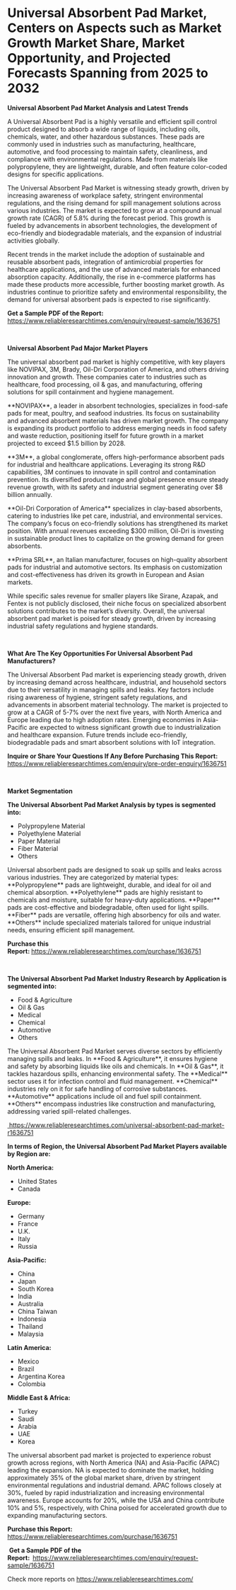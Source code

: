 <p><h1>Universal Absorbent Pad Market, Centers on Aspects such as Market Growth Market Share, Market Opportunity, and Projected Forecasts Spanning from 2025 to 2032</h1></p><p><strong>Universal Absorbent Pad Market Analysis and Latest Trends</strong></p>
<p><p>A Universal Absorbent Pad is a highly versatile and efficient spill control product designed to absorb a wide range of liquids, including oils, chemicals, water, and other hazardous substances. These pads are commonly used in industries such as manufacturing, healthcare, automotive, and food processing to maintain safety, cleanliness, and compliance with environmental regulations. Made from materials like polypropylene, they are lightweight, durable, and often feature color-coded designs for specific applications.</p><p>The Universal Absorbent Pad Market is witnessing steady growth, driven by increasing awareness of workplace safety, stringent environmental regulations, and the rising demand for spill management solutions across various industries. The market is expected to grow at a compound annual growth rate (CAGR) of 5.8% during the forecast period. This growth is fueled by advancements in absorbent technologies, the development of eco-friendly and biodegradable materials, and the expansion of industrial activities globally.</p><p>Recent trends in the market include the adoption of sustainable and reusable absorbent pads, integration of antimicrobial properties for healthcare applications, and the use of advanced materials for enhanced absorption capacity. Additionally, the rise in e-commerce platforms has made these products more accessible, further boosting market growth. As industries continue to prioritize safety and environmental responsibility, the demand for universal absorbent pads is expected to rise significantly.</p></p>
<p><strong>Get a Sample PDF of the Report:&nbsp;</strong> <a href="https://www.reliableresearchtimes.com/enquiry/request-sample/1636751?utm_campaign=2133&utm_medium=2&utm_source=Github&utm_content=ia&utm_term=25012025&utm_id=universal-absorbent-pad">https://www.reliableresearchtimes.com/enquiry/request-sample/1636751</a></p>
<p>&nbsp;</p>
<p><strong>Universal Absorbent Pad Major Market Players</strong></p>
<p><p>The universal absorbent pad market is highly competitive, with key players like NOVIPAX, 3M, Brady, Oil-Dri Corporation of America, and others driving innovation and growth. These companies cater to industries such as healthcare, food processing, oil & gas, and manufacturing, offering solutions for spill containment and hygiene management.</p><p>**NOVIPAX**, a leader in absorbent technologies, specializes in food-safe pads for meat, poultry, and seafood industries. Its focus on sustainability and advanced absorbent materials has driven market growth. The company is expanding its product portfolio to address emerging needs in food safety and waste reduction, positioning itself for future growth in a market projected to exceed $1.5 billion by 2028.</p><p>**3M**, a global conglomerate, offers high-performance absorbent pads for industrial and healthcare applications. Leveraging its strong R&D capabilities, 3M continues to innovate in spill control and contamination prevention. Its diversified product range and global presence ensure steady revenue growth, with its safety and industrial segment generating over $8 billion annually.</p><p>**Oil-Dri Corporation of America** specializes in clay-based absorbents, catering to industries like pet care, industrial, and environmental services. The company’s focus on eco-friendly solutions has strengthened its market position. With annual revenues exceeding $300 million, Oil-Dri is investing in sustainable product lines to capitalize on the growing demand for green absorbents.</p><p>**Prima SRL**, an Italian manufacturer, focuses on high-quality absorbent pads for industrial and automotive sectors. Its emphasis on customization and cost-effectiveness has driven its growth in European and Asian markets.</p><p>While specific sales revenue for smaller players like Sirane, Azapak, and Fentex is not publicly disclosed, their niche focus on specialized absorbent solutions contributes to the market’s diversity. Overall, the universal absorbent pad market is poised for steady growth, driven by increasing industrial safety regulations and hygiene standards.</p></p>
<p>&nbsp;</p>
<p><strong>What Are The Key Opportunities For Universal Absorbent Pad Manufacturers?</strong></p>
<p><p>The Universal Absorbent Pad market is experiencing steady growth, driven by increasing demand across healthcare, industrial, and household sectors due to their versatility in managing spills and leaks. Key factors include rising awareness of hygiene, stringent safety regulations, and advancements in absorbent material technology. The market is projected to grow at a CAGR of 5-7% over the next five years, with North America and Europe leading due to high adoption rates. Emerging economies in Asia-Pacific are expected to witness significant growth due to industrialization and healthcare expansion. Future trends include eco-friendly, biodegradable pads and smart absorbent solutions with IoT integration.</p></p>
<p><strong>Inquire or Share Your Questions If Any Before Purchasing This Report:</strong> <a href="https://www.reliableresearchtimes.com/enquiry/pre-order-enquiry/1636751?utm_campaign=2133&utm_medium=2&utm_source=Github&utm_content=ia&utm_term=25012025&utm_id=universal-absorbent-pad">https://www.reliableresearchtimes.com/enquiry/pre-order-enquiry/1636751</a></p>
<p>&nbsp;</p>
<p><strong>Market Segmentation</strong></p>
<p><strong>The Universal Absorbent Pad Market Analysis by types is segmented into:</strong></p>
<p><ul><li>Polypropylene Material</li><li>Polyethylene Material</li><li>Paper Material</li><li>Fiber Material</li><li>Others</li></ul></p>
<p><p>Universal absorbent pads are designed to soak up spills and leaks across various industries. They are categorized by material types: **Polypropylene** pads are lightweight, durable, and ideal for oil and chemical absorption. **Polyethylene** pads are highly resistant to chemicals and moisture, suitable for heavy-duty applications. **Paper** pads are cost-effective and biodegradable, often used for light spills. **Fiber** pads are versatile, offering high absorbency for oils and water. **Others** include specialized materials tailored for unique industrial needs, ensuring efficient spill management.</p></p>
<p><strong>Purchase this Report:&nbsp;</strong><a href="https://www.reliableresearchtimes.com/purchase/1636751?utm_campaign=2133&utm_medium=2&utm_source=Github&utm_content=ia&utm_term=25012025&utm_id=universal-absorbent-pad">https://www.reliableresearchtimes.com/purchase/1636751</a></p>
<p>&nbsp;</p>
<p><strong>The Universal Absorbent Pad Market Industry Research by Application is segmented into:</strong></p>
<p><ul><li>Food & Agriculture</li><li>Oil & Gas</li><li>Medical</li><li>Chemical</li><li>Automotive</li><li>Others</li></ul></p>
<p><p>The Universal Absorbent Pad Market serves diverse sectors by efficiently managing spills and leaks. In **Food & Agriculture**, it ensures hygiene and safety by absorbing liquids like oils and chemicals. In **Oil & Gas**, it tackles hazardous spills, enhancing environmental safety. The **Medical** sector uses it for infection control and fluid management. **Chemical** industries rely on it for safe handling of corrosive substances. **Automotive** applications include oil and fuel spill containment. **Others** encompass industries like construction and manufacturing, addressing varied spill-related challenges.</p></p>
<p><a href="https://www.reliableresearchtimes.com/universal-absorbent-pad-market-r1636751?utm_campaign=2133&utm_medium=2&utm_source=Github&utm_content=ia&utm_term=25012025&utm_id=universal-absorbent-pad">&nbsp;https://www.reliableresearchtimes.com/universal-absorbent-pad-market-r1636751</a></p>
<p><strong>In terms of Region, the Universal Absorbent Pad Market Players available by Region are:</strong></p>
<p>
    <p> <strong> North America: </strong>
        <ul>
            <li>United States</li>
            <li>Canada</li>
        </ul>
        </p> 
    <p> <strong> Europe: </strong>
        <ul>
            <li>Germany</li>
            <li>France</li>
            <li>U.K.</li>
            <li>Italy</li>
            <li>Russia</li>
        </ul>
        </p> 
    <p> <strong> Asia-Pacific: </strong>
        <ul>
            <li>China</li>
            <li>Japan</li>
            <li>South Korea</li>
            <li>India</li>
            <li>Australia</li>
            <li>China Taiwan</li>
            <li>Indonesia</li>
            <li>Thailand</li>
            <li>Malaysia</li>
        </ul>
        </p> 
    <p> <strong> Latin America: </strong>
        <ul>
            <li>Mexico</li>
            <li>Brazil</li>
            <li>Argentina Korea</li>
            <li>Colombia</li>
        </ul>
        </p> 
    <p> <strong> Middle East & Africa: </strong>
        <ul>
            <li>Turkey</li>
            <li>Saudi</li>
            <li>Arabia</li>
            <li>UAE</li>
            <li>Korea</li>
        </ul>
    </p>
    </p>
<p><p>The universal absorbent pad market is projected to experience robust growth across regions, with North America (NA) and Asia-Pacific (APAC) leading the expansion. NA is expected to dominate the market, holding approximately 35% of the global market share, driven by stringent environmental regulations and industrial demand. APAC follows closely at 30%, fueled by rapid industrialization and increasing environmental awareness. Europe accounts for 20%, while the USA and China contribute 10% and 5%, respectively, with China poised for accelerated growth due to expanding manufacturing sectors.</p></p>
<p><strong>Purchase this Report: </strong><a href="https://www.reliableresearchtimes.com/purchase/1636751?utm_campaign=2133&utm_medium=2&utm_source=Github&utm_content=ia&utm_term=25012025&utm_id=universal-absorbent-pad">https://www.reliableresearchtimes.com/purchase/1636751</a></p>
<p>&nbsp;<strong>Get a Sample PDF of the Report:&nbsp;&nbsp;</strong><a href="https://www.reliableresearchtimes.com/enquiry/request-sample/1636751?utm_campaign=2133&utm_medium=2&utm_source=Github&utm_content=ia&utm_term=25012025&utm_id=universal-absorbent-pad">https://www.reliableresearchtimes.com/enquiry/request-sample/1636751</a></p>
<p><strong></strong></p>
<p>Check more reports on <a href="https://www.reliableresearchtimes.com/?utm_campaign=2133&utm_medium=2&utm_source=Github&utm_content=ia&utm_term=25012025&utm_id=universal-absorbent-pad">https://www.reliableresearchtimes.com/</a></p>